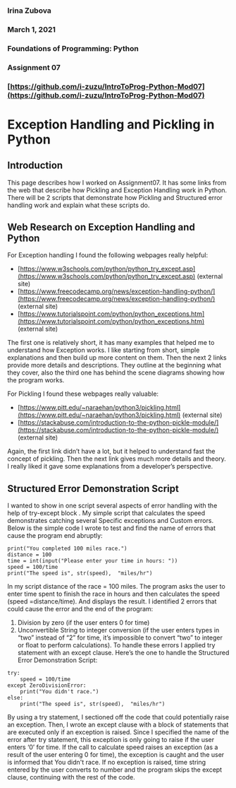### **Irina Zubova**
### **March 1, 2021**
### **Foundations of Programming: Python**
### **Assignment 07**
### [https://github.com/i-zuzu/IntroToProg-Python-Mod07](https://github.com/i-zuzu/IntroToProg-Python-Mod07)




#                                                     **Exception Handling and Pickling in Python**


## **Introduction**
This page describes how I worked on Assignment07. It has some links from the web that describe how Pickling and Exception Handling work in Python. There will be 2 scripts that demonstrate how Pickling and Structured error handling work and explain what these scripts do.

## **Web Research on Exception Handling and Python**

For Exception handling I found the following webpages really helpful:
- [https://www.w3schools.com/python/python_try_except.asp](https://www.w3schools.com/python/python_try_except.asp)  (external site)
- [https://www.freecodecamp.org/news/exception-handling-python/](https://www.freecodecamp.org/news/exception-handling-python/) (external site)
- [https://www.tutorialspoint.com/python/python_exceptions.htm](https://www.tutorialspoint.com/python/python_exceptions.htm) (external site)

The first one is relatively short, it has many examples that helped me to understand how Exception works. I like starting from short, simple explanations and then build up more content on them. Then the next 2 links provide more details and descriptions. They outline at the beginning what they cover, also the third one has behind the scene diagrams showing how the program works. 

For Pickling I found these webpages really valuable:
*	[https://www.pitt.edu/~naraehan/python3/pickling.html](https://www.pitt.edu/~naraehan/python3/pickling.html) (external site)
*	[https://stackabuse.com/introduction-to-the-python-pickle-module/](https://stackabuse.com/introduction-to-the-python-pickle-module/) (external site)

Again, the first link didn’t have a lot, but it helped to understand fast the concept of pickling. Then the next link gives much more details and theory. I really liked it gave some explanations from a developer’s perspective.

## **Structured Error Demonstration Script**

I wanted to show in one script several aspects of error handling with the help of try-except block . My simple script that calculates the speed demonstrates catching several Specific exceptions and Custom errors.
Below is the simple code I wrote to test and find the name of errors that cause the program end abruptly:
```
print("You completed 100 miles race.")
distance = 100
time = int(input("Please enter your time in hours: "))
speed = 100/time
print("The speed is", str(speed),  "miles/hr")
```
In my script distance of the race = 100 miles. The program asks the user to enter time spent to finish the race in hours and then calculates the speed (speed =distance/time). And displays the result.
I identified 2 errors that could cause the error and the end of the program:
1. Division by zero (if the user enters 0 for time)
2. Unconvertible String to integer conversion (if the user enters types in “two” instead of “2” for time, it’s impossible to convert “two” to integer or float to perform calculations).
To handle these errors I applied try statement with an except clause. Here’s the one to handle the Structured Error Demonstration Script:
```
try:
    speed = 100/time
except ZeroDivisionError:
    print("You didn't race.")
else:
    print("The speed is", str(speed),  "miles/hr")
```
By using a try statement, I sectioned off the code that could potentially raise an exception. Then, I  wrote an except clause with a block of statements that are executed only if an exception is raised.
Since I specified the name of the error after try statement, this exception is only going to raise if the user enters ‘0’ for time. 
If the call to calculate speed raises an exception (as a result of the user entering 0 for time), the exception is caught and the user is informed that You didn't race. If no exception is raised, time string entered by the user converts to number and the program skips the except clause, continuing with the rest of the code.




